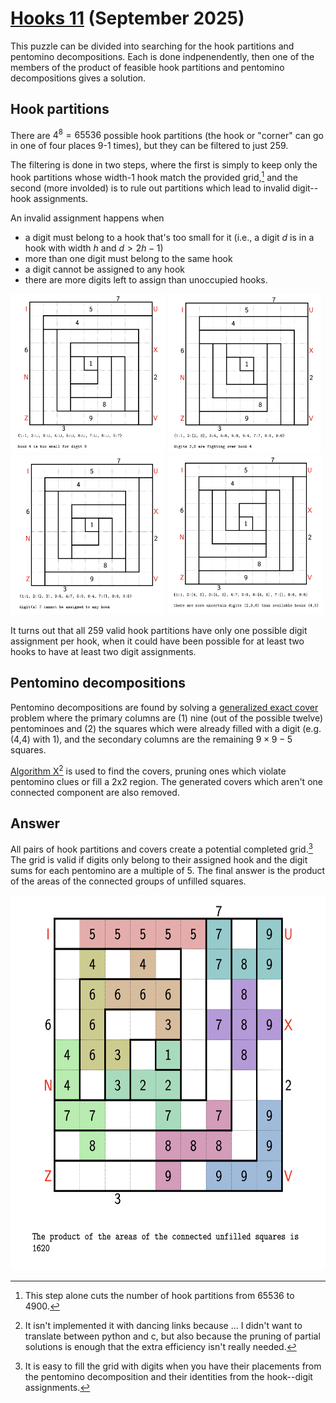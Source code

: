# [Hooks 11](https://www.janestreet.com/puzzles/hooks-11-index/) (September 2025)
This puzzle can be divided into searching for the hook partitions and pentomino decompositions. Each is done indpenendently, then one of the members of the product of feasible hook partitions and pentomino decompositions gives a solution.

## Hook partitions
There are $4^8=65536$ possible hook partitions (the hook or "corner" can go in one of four places 9-1 times), but they can be filtered to just 259.

The filtering is done in two steps, where the first is simply to keep only the hook partitions whose width-1 hook match the provided grid,[^1] and the second (more involded) is to rule out partitions which lead to invalid digit--hook assignments.

An invalid assignment happens when

- a digit must belong to a hook that's too small for it (i.e., a digit $d$ is in a hook with width $h$ and $d > 2h-1$) 
- more than one digit must belong to the same hook
- a digit cannot be assigned to any hook
- there are more digits left to assign than unoccupied hooks.
  
<img height="255" src="./pngs/toosmall.png"> <img height="255" src="./pngs/fighting.png"> <img height="255" src="./pngs/nohookfordig.png"> <img height="255" src="./pngs/hooks_unavailable.png">

It turns out that all 259 valid hook partitions have only one possible digit assignment per hook, when it could have been possible for at least two hooks to have at least two digit assignments.

## Pentomino decompositions
Pentomino decompositions are found by solving a [generalized exact cover](https://en.wikipedia.org/wiki/Exact_cover#Generalized_exact_cover) problem where the primary columns are (1) nine (out of the possible twelve) pentominoes and (2) the squares which were already filled with a digit (e.g. (4,4) with 1), and the secondary columns are the remaining $9\times9-5$ squares. 

[Algorithm X](https://en.wikipedia.org/wiki/Knuth%27s_Algorithm_X)[^2] is used to find the covers, pruning ones which violate pentomino clues or fill a 2x2 region. The generated covers which aren't one connected component are also removed.

## Answer
All pairs of hook partitions and covers create a potential completed grid.[^3] The grid is valid if digits only belong to their assigned hook and the digit sums for each pentomino are a multiple of 5. The final answer is the product of the areas of the connected groups of unfilled squares.

<img height="600" src="./pngs/solution.png">


[^1]: This step alone cuts the number of hook partitions from 65536 to 4900.
[^2]: It isn't implemented it with dancing links because ... I didn't want to translate between python and c, but also because the pruning of partial solutions is enough that the extra efficiency isn't really needed.
[^3]: It is easy to fill the grid with digits when you have their placements from the pentomino decomposition and their identities from the hook--digit assignments.
